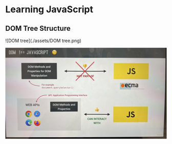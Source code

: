 # Learning JavaScript

## DOM Tree Structure

![DOM tree](./assets/DOM tree.png)

![QQ图片20231113225418](./assets/QQ图片20231113225418.jpg)
